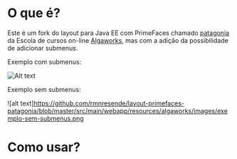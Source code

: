 # O que é?

Este é um fork do layout para Java EE com PrimeFaces chamado <a href="https://github.com/algaworks/layout-primefaces-patagonia"> patagonia</a> da Escola de cursos on-line <a href="http://www.algaworks.com">Algaworks</a>, mas com a adição da possibilidade de adicionar submenus.

Exemplo com submenus:  

![Alt text]( layout-primefaces-patagonia/src/main/webapp/resources/algaworks/images/exemplo-sem-submenus.png?raw=true "Title")  

Exemplo sem submenus:  

![alt text]https://github.com/rmnresende/layout-primefaces-patagonia/blob/master/src/main/webapp/resources/algaworks/images/exemplo-sem-submenus.png   

# Como usar?







